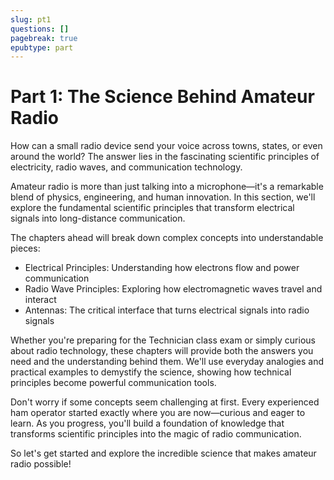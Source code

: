 ```yaml
---
slug: pt1
questions: []
pagebreak: true
epubtype: part
---
```


# Part 1: The Science Behind Amateur Radio

How can a small radio device send your voice across towns, states, or even around the world? The answer lies in the fascinating scientific principles of electricity, radio waves, and communication technology. <span class="clear-footer"></span>

Amateur radio is more than just talking into a microphone—it's a remarkable blend of physics, engineering, and human innovation. In this section, we'll explore the fundamental scientific principles that transform electrical signals into long-distance communication.

The chapters ahead will break down complex concepts into understandable pieces:
- Electrical Principles: Understanding how electrons flow and power communication
- Radio Wave Principles: Exploring how electromagnetic waves travel and interact
- Antennas: The critical interface that turns electrical signals into radio signals

Whether you're preparing for the Technician class exam or simply curious about radio technology, these chapters will provide both the answers you need and the understanding behind them. We'll use everyday analogies and practical examples to demystify the science, showing how technical principles become powerful communication tools.

Don't worry if some concepts seem challenging at first. Every experienced ham operator started exactly where you are now—curious and eager to learn. As you progress, you'll build a foundation of knowledge that transforms scientific principles into the magic of radio communication.

So let's get started and explore the incredible science that makes amateur radio possible!
